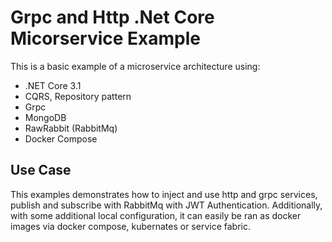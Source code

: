 # Grpc and Http .Net Core Micorservice Example

This is a basic example of a microservice architecture using:

* .NET Core 3.1
* CQRS, Repository pattern
* Grpc
* MongoDB
* RawRabbit (RabbitMq)
* Docker Compose

## Use Case

This examples demonstrates how to inject and use http and grpc services, publish and subscribe with RabbitMq with JWT Authentication.  Additionally, with some additional local configuration, it can easily be ran as docker images via docker compose, kubernates or service fabric.



